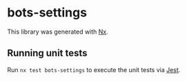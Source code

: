 # bots-settings

This library was generated with [Nx](https://nx.dev).

## Running unit tests

Run `nx test bots-settings` to execute the unit tests via [Jest](https://jestjs.io).
